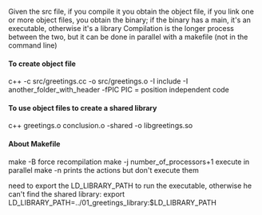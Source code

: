 Given the src file, if you compile it you obtain the object file, if you link one or more object files, you obtain the binary; if the binary has a main, it's an executable, otherwise it's a library
Compilation is the longer process between the two, but it can be done in parallel with a makefile (not in the command line)

#### To create object file
c++ -c src/greetings.cc -o src/greetings.o -I include -I another_folder_with_header -fPIC
PIC = position independent code

#### To use object files to create a shared library
c++ greetings.o conclusion.o -shared -o libgreetings.so

#### About Makefile

make -B force  recompilation
make -j number_of_processors+1	execute  in parallel
make -n prints the actions but don't execute them





need to export the LD_LIBRARY_PATH to run the executable, otherwise he can't find the shared library:
export LD_LIBRARY_PATH=../01_greetings_library:$LD_LIBRARY_PATH

